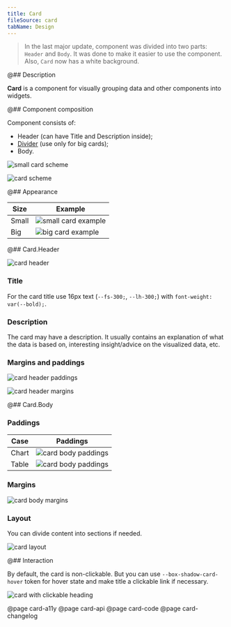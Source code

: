 ```yaml
---
title: Card
fileSource: card
tabName: Design
---
```


> In the last major update, component was divided into two parts: `Header` and `Body`. It was done to make it easier to use the component. Also, `Card` now has a white background.

@## Description

**Card** is a component for visually grouping data and other components into widgets.

@## Component composition

Component consists of:

- Header (can have Title and Description inside);
- [Divider](/components/divider/) (use only for big cards);
- Body.

![small card scheme](static/card-scheme2.png)

![card scheme](static/card-scheme.png)

@## Appearance

| Size  | Example                                      |
| ----- | -------------------------------------------- |
| Small | ![small card example](static/card-small.png) |
| Big   | ![big card example](static/card-big.png)     |

@## Card.Header

![card header](static/card-header.png)

### Title

For the card title use 16px text (`--fs-300;`, `--lh-300;`) with `font-weight: var(--bold);`.

### Description

The card may have a description. It usually contains an explanation of what the data is based on, interesting insight/advice on the visualized data, etc.

### Margins and paddings

![card header paddings](static/card-paddings1.png)

![card header margins](static/card-margins1.png)

@## Card.Body

### Paddings

| Case  | Paddings                                         |
| ----- | ------------------------------------------------ |
| Chart | ![card body paddings](static/card-paddings2.png) |
| Table | ![card body paddings](static/card-paddings3.png) |

### Margins

![card body margins](static/card-margins2.png)

### Layout

You can divide content into sections if needed.

![card layout](static/card-layout.png)

@## Interaction

By default, the card is non-clickable. But you can use `--box-shadow-card-hover` token for hover state and make title a clickable link if necessary.

![card with clickable heading](static/card-clickable.png)

@page card-a11y
@page card-api
@page card-code
@page card-changelog
